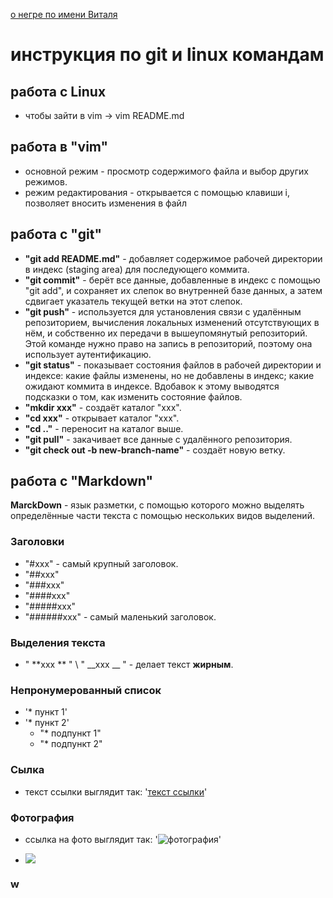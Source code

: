 
[о негре по имени Виталя]()

# инструкция по git и linux командам
## работа с Linux
* чтобы зайти в vim -> vim README.md
 
   

## работа в "vim"
 * основной режим - просмотр содержимого файла и выбор других режимов.
 * режим редактирования - открывается с помощью клавиши i, позволяет вносить изменения в файл
## работа с "git"
* **"git add README.md"** - добавляет содержимое рабочей директории в индекс (staging area) для последующего коммита.
* **"git commit"** - берёт все данные, добавленные в индекс с помощью "git add", и сохраняет их слепок во внутренней базе данных, а затем сдвигает указатель текущей ветки на этот слепок.
* **"git push"** - используется для установления связи с удалённым репозиторием, вычисления локальных изменений отсутствующих в нём, и собственно их передачи в вышеупомянутый репозиторий. Этой команде нужно право на запись в репозиторий, поэтому она использует аутентификацию.
* **"git status"** - показывает состояния файлов в рабочей директории и индексе: какие файлы изменены, но не добавлены в индекс; какие ожидают коммита в индексе. Вдобавок к этому выводятся подсказки о том, как изменить состояние файлов.
* **"mkdir xxx"** - создаёт каталог "xxx".
* **"cd xxx"** - открывает каталог "xxx".
* **"cd .."** - переносит на каталог выше.
* **"git pull"** - закачивает все данные с удалённого репозитория.
* **"git check out -b new-branch-name"** - создаёт новую ветку.

## работа с "Markdown"
**MarckDown** - язык разметки, с помощью которого можно выделять определённые части текста с помощью нескольких видов выделений.
### Заголовки
* "#xxx" - самый крупный заголовок.
* "##xxx"
* "###xxx"
* "####xxx"
* "#####xxx"
* "######xxx" - самый маленький заголовок.
### Выделения текста
* " **xxx ** " \ " __xxx __ " - делает текст **жирным**.
### Непронумерованный список
* '* пункт 1'
* '* пункт 2'
    * "* подпункт 1"
    * "* подпункт 2"
### Сылка 
* текст ссылки выглядит так: '[текст ссылки](https://qeep.pro)'
### Фотография
* ссылка на фото выглядит так: '![фотография](https://i.ytimg.com/vi/_jCedHSXcyg/maxresdefault.jpg)'

* ![](https://www.google.ru/imgres?imgurl=https%3A%2F%2Fmemepedia.ru%2Fwp-content%2Fuploads%2F2017%2F09%2F1a5.jpg&imgrefurl=https%3A%2F%2Fmemepedia.ru%2Fnegr-za-kompom%2F&docid=1nFBq0xW-xEhnM&tbnid=OHKZPGNCni5dIM%3A&vet=10ahUKEwjkupGF7PrcAhVK_SoKHeVhCOUQMwjBASgGMAY..i&w=600&h=495&bih=887&biw=1280&q=%D0%BD%D0%B5%D0%B3%D1%80&ved=0ahUKEwjkupGF7PrcAhVK_SoKHeVhCOUQMwjBASgGMAY&iact=mrc&uact=8)
### w


